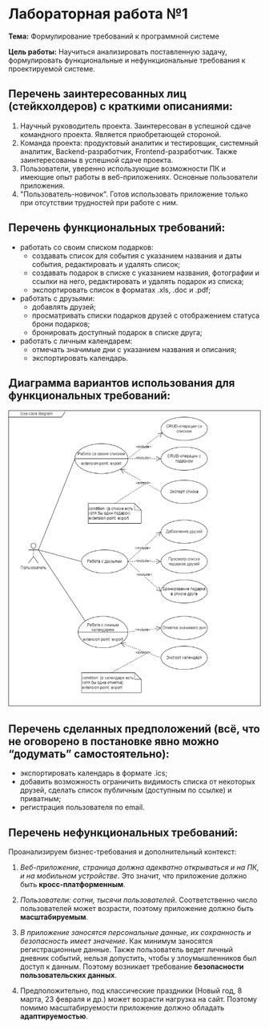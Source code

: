 # Лабораторная работа №1

**Тема:** Формулирование требований к программной системе

**Цель работы:** Научиться анализировать поставленную задачу, формулировать функциональные и нефункциональные требования к проектируемой системе.

## Перечень заинтересованных лиц (стейкхолдеров) с краткими описаниями:

1. Научный руководитель проекта. Заинтересован в успешной сдаче командного проекта. Является приобретающей стороной.
2. Команда проекта: продуктовый аналитик и тестировщик, системный аналитик, Backend-разработчик, Frontend-разработчик. Также заинтересованы в успешной сдаче проекта.
3. Пользователи, уверенно использующие возможности ПК и имеющие опыт работы в веб-приложениях. Основные пользователи приложения. 
4. "Пользователь-новичок". Готов использовать приложение только при отсутствии трудностей при работе с ним.

## Перечень функциональных требований:

- работать со своим списком подарков:
	- создавать список для события с указанием названия и даты события, редактировать и удалять список;
	- создавать подарок в списке с указанием названия, фотографии и ссылки на него, редактировать и удалять подарок из списка;
	- экспортировать список в форматах .xls, .doc и .pdf;
- работать с друзьями:
	- добавлять друзей;
	- просматривать списки подарков друзей с отображением статуса брони подарков;
	- бронировать доступный подарок в списке друга;
- работать с личным календарем:
	- отмечать значимые дни c указанием названия и описания;
	- экспортировать календарь.

## Диаграмма вариантов использования для функциональных требований:
![Use-case Diagram](https://github.com/Julicko/software_architecture/blob/main/pictures/use_case_diagram.png)

## Перечень сделанных предположений (всё, что не оговорено в постановке явно можно “додумать” самостоятельно):

- экспортировать календарь в формате .ics;
- добавить возможность ограничить видимость списка от некоторых друзей, сделать список публичным (доступным по ссылке) и приватным;
- регистрация пользователя по email.

## Перечень нефункциональных требований:

Проанализируем бизнес-требования и дополнительный контекст:

1. *Веб-приложение, страница должна адекватно открываться и на ПК, и на мобильном устройстве*.
Это значит, что приложение должно быть **кросс-платформенным**.

2. *Пользователи: сотни, тысячи пользователей*.
Соответственно число пользователей может возрасти, поэтому приложение должно быть **масштабируемым**.

3. *В приложение заносятся персональные данные, их сохранность и безопасность имеет значение*.
Как минимум заносятся регистрационные данные. Также пользователь ведет личный дневник событий, нельзя допустить, чтобы у злоумышленников
был доступ к данным. Поэтому возникает требование **безопасности пользовательских данных**.

4. Предположительно, под классические праздники (Новый год, 8 марта, 23 февраля и др.) может возрасти нагрузка на сайт. Поэтому помимо масштабируемости
приложение должно обладать **адаптируемостью**.

